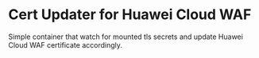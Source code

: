# Cert Updater for Huawei Cloud WAF

Simple container that watch for mounted tls secrets and update Huawei Cloud WAF certificate accordingly.
